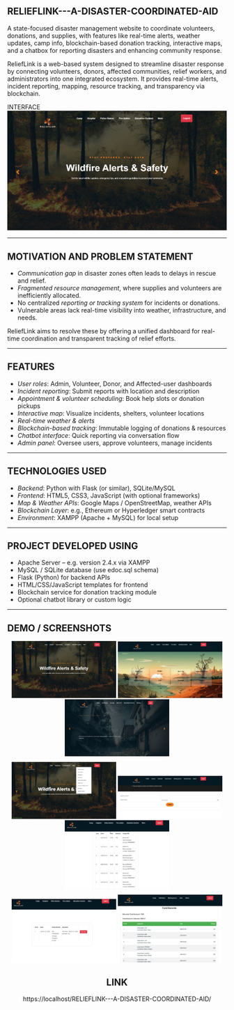 ## RELIEFLINK---A-DISASTER-COORDINATED-AID

A state-focused disaster management website to coordinate volunteers, donations, and supplies, with features like real-time alerts, weather updates, camp info, blockchain-based donation tracking, interactive maps, and a chatbox for reporting disasters and enhancing community response.

ReliefLink is a web-based system designed to streamline disaster response by connecting volunteers, donors, affected communities, relief workers, and administrators into one integrated ecosystem. It provides real-time alerts, incident reporting, mapping, resource tracking, and transparency via blockchain.

INTERFACE
![Image Alt](https://github.com/AMALJITH71/RELIEFLINK---A-DISASTER-COORDINATED-AID/blob/4e8b51cce30f6a7ee622920ae89bdb979f12a76a/Screenshot%202025-03-24%20220359.png)

---

## MOTIVATION AND PROBLEM STATEMENT

- *Communication gap* in disaster zones often leads to delays in rescue and relief.  
- *Fragmented resource management*, where supplies and volunteers are inefficiently allocated.  
- No centralized *reporting or tracking system* for incidents or donations.  
- Vulnerable areas lack real-time visibility into weather, infrastructure, and needs.  

ReliefLink aims to resolve these by offering a unified dashboard for real-time coordination and transparent tracking of relief efforts.

---

## FEATURES

- *User roles*: Admin, Volunteer, Donor, and Affected-user dashboards  
- *Incident reporting*: Submit reports with location and description  
- *Appointment & volunteer scheduling*: Book help slots or donation pickups  
- *Interactive map*: Visualize incidents, shelters, volunteer locations  
- *Real-time weather & alerts*  
- *Blockchain-based tracking*: Immutable logging of donations & resources  
- *Chatbot interface*: Quick reporting via conversation flow  
- *Admin panel*: Oversee users, approve volunteers, manage incidents

---

## TECHNOLOGIES USED

- *Backend*: Python with Flask (or similar), SQLite/MySQL  
- *Frontend*: HTML5, CSS3, JavaScript (with optional frameworks)  
- *Map & Weather APIs*: Google Maps / OpenStreetMap, weather APIs  
- *Blockchain Layer*: e.g., Ethereum or Hyperledger smart contracts  
- *Environment*: XAMPP (Apache + MySQL) for local setup

---

##  PROJECT DEVELOPED USING

- Apache Server – e.g. version 2.4.x via XAMPP  
- MySQL / SQLite database (use edoc.sql schema)  
- Flask (Python) for backend APIs  
- HTML/CSS/JavaScript templates for frontend  
- Blockchain service for donation tracking module  
- Optional chatbot library or custom logic

---
## DEMO / SCREENSHOTS

<div align="center">
  <img src="https://raw.githubusercontent.com/AMALJITH71/RELIEFLINK---A-DISASTER-COORDINATED-AID/b3137f7eb552a1d0255876e763aa399ac382a5ba/Screenshot%202025-03-24%20220359.png" width="240" alt="Screenshot 1" />
  <img src="https://raw.githubusercontent.com/AMALJITH71/RELIEFLINK---A-DISASTER-COORDINATED-AID/b3137f7eb552a1d0255876e763aa399ac382a5ba/Screenshot%202025-03-24%20220421.png" width="240" alt="Screenshot 2" />
  <img src="https://raw.githubusercontent.com/AMALJITH71/RELIEFLINK---A-DISASTER-COORDINATED-AID/b3137f7eb552a1d0255876e763aa399ac382a5ba/Screenshot%202025-03-24%20220525.png" width="240" alt="Screenshot 3" />
</div>

<div align="center" style="margin-top: 10px;">
  <img src="https://raw.githubusercontent.com/AMALJITH71/RELIEFLINK---A-DISASTER-COORDINATED-AID/b3137f7eb552a1d0255876e763aa399ac382a5ba/Screenshot%202025-03-24%20220738.png" width="240" alt="Screenshot 4" />
  <img src="https://raw.githubusercontent.com/AMALJITH71/RELIEFLINK---A-DISASTER-COORDINATED-AID/b3137f7eb552a1d0255876e763aa399ac382a5ba/Screenshot%202025-03-27%20164815.png" width="240" alt="Screenshot 5" />
  <img src="https://raw.githubusercontent.com/AMALJITH71/RELIEFLINK---A-DISASTER-COORDINATED-AID/b3137f7eb552a1d0255876e763aa399ac382a5ba/Screenshot%202025-03-27%20164642.png" width="240" alt="Screenshot 6" />
</div>

<div align="center" style="margin-top: 10px;">
  <img src="https://raw.githubusercontent.com/AMALJITH71/RELIEFLINK---A-DISASTER-COORDINATED-AID/b3137f7eb552a1d0255876e763aa399ac382a5ba/Screenshot%202025-03-27%20164618.png" width="240" alt="Screenshot 7" />
  <img src="https://raw.githubusercontent.com/AMALJITH71/RELIEFLINK---A-DISASTER-COORDINATED-AID/b3137f7eb552a1d0255876e763aa399ac382a5ba/Screenshot%202025-03-27%20155130.png" width="240" alt="Screenshot 8" />
  
  ## LINK
  https://localhost/RELIEFLINK---A-DISASTER-COORDINATED-AID/
  

